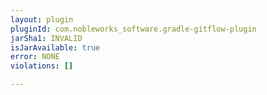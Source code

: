 ```yaml
---
layout: plugin
pluginId: com.nobleworks_software.gradle-gitflow-plugin
jarSha1: INVALID
isJarAvailable: true
error: NONE
violations: []

---
```

